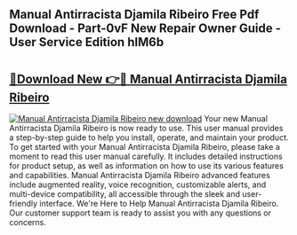 ## Manual Antirracista Djamila Ribeiro Free Pdf Download - Part-0vF New Repair Owner Guide - User Service Edition hlM6b

# <h2><a href="http://bc13622.oget.top/?id=Manual+Antirracista+Djamila+Ribeiro">🔗Download New 👉🔴 Manual Antirracista Djamila Ribeiro</a></h2>

[![Manual Antirracista Djamila Ribeiro new download](https://i.imgur.com/5g1atiW.png)](http://bc13622.oget.top/?id=Manual+Antirracista+Djamila+Ribeiro)
Your new Manual Antirracista Djamila Ribeiro is now ready to use. This user manual provides a step-by-step guide to help you install, operate, and maintain your product. To get started with your Manual Antirracista Djamila Ribeiro, please take a moment to read this user manual carefully. It includes detailed instructions for product setup, as well as information on how to use its various features and capabilities. Manual Antirracista Djamila Ribeiro advanced features include augmented reality, voice recognition, customizable alerts, and multi-device compatibility, all accessible through the sleek and user-friendly interface. We're Here to Help Manual Antirracista Djamila Ribeiro. Our customer support team is ready to assist you with any questions or concerns.
